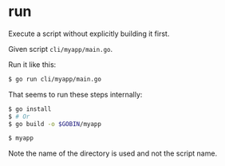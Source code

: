 # run

Execute a script without explicitly building it first.

Given script `cli/myapp/main.go`.

Run it like this:

```sh
$ go run cli/myapp/main.go
```

That seems to run these steps internally:

```sh
$ go install
$ # Or 
$ go build -o $GOBIN/myapp

$ myapp
```

Note the name of the directory is used and not the script name.
